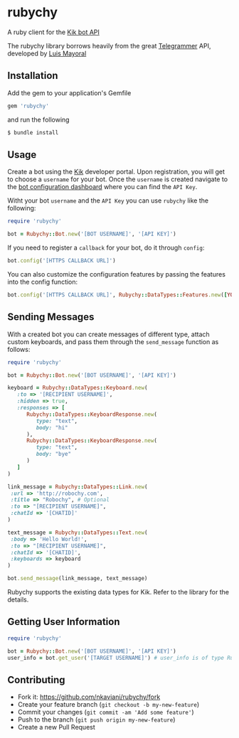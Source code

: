 # rubychy
A ruby client for the [Kik bot API](https://dev.kik.com/#/docs/getting-started)

The rubychy library borrows heavily from the great [Telegrammer](https://github.com/mayoral/telegrammer) API, developed by [Luis Mayoral](https://github.com/mayoral)

## Installation

Add the gem to your application's Gemfile

```ruby
gem 'rubychy'
```

and run the following

```ruby
$ bundle install
```

## Usage
Create a bot using the [Kik](https://dev.kik.com/#/home) developer portal. Upon registration, you will get to choose a `username` for your bot. Once the `username` is created navigate to the [bot configuration dashboard](https://dev.kik.com/#/engine) where you can find the `API Key`.

Witht your bot `username` and the `API Key` you can use `rubychy` like the following:

```ruby
require 'rubychy'

bot = Rubychy::Bot.new('[BOT USERNAME]', '[API KEY]')
```

If you need to register a `callback` for your bot, do it through `config`:

```ruby
bot.config('[HTTPS CALLBACK URL]')
```

You can also customize the configuration features by passing the features into the config function:
```ruby
bot.config('[HTTPS CALLBACK URL]', Rubychy::DataTypes::Features.new([YOUR CONFIG]))
```

## Sending Messages
With a created bot you can create messages of different type, attach custom keyboards, and pass them through the `send_message` function as follows:
```ruby
require 'rubychy'

bot = Rubychy::Bot.new('[BOT USERNAME]', '[API KEY]')

keyboard = Rubychy::DataTypes::Keyboard.new(
   :to => '[RECIPIENT USERNAME]',
   :hidden => true,
   :responses => [
      Rubychy::DataTypes::KeyboardResponse.new(
         type: "text",
         body: "hi"
      ),
      Rubychy::DataTypes::KeyboardResponse.new(
         type: "text",
         body: "bye"
      )
   ]
)

link_message = Rubychy::DataTypes::Link.new(
 :url => 'http://robochy.com',
 :title => "Robochy", # Optional
 :to => "[RECIPIENT USERNAME]",
 :chatId => '[CHATID]'
)

text_message = Rubychy::DataTypes::Text.new(
 :body => 'Hello World!',
 :to => "[RECIPIENT USERNAME]",
 :chatId => '[CHATID]',
 :keyboards => keyboard
)

bot.send_message(link_message, text_message)
```
Rubychy supports the existing data types for Kik. Refer to the library for the details.

## Getting User Information
```ruby
require 'rubychy'

bot = Rubychy::Bot.new('[BOT USERNAME]', '[API KEY]')
user_info = bot.get_user('[TARGET USERNAME]') # user_info is of type Rubychy::DataTypes::User
```

## Contributing
- Fork it: https://github.com/nkaviani/rubychy/fork
- Create your feature branch (`git checkout -b my-new-feature`)
- Commit your changes (`git commit -am 'Add some feature'`)
- Push to the branch (`git push origin my-new-feature`)
- Create a new Pull Request
